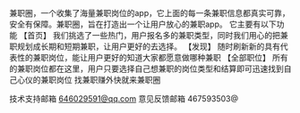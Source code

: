 兼职圈，一个收集了海量兼职岗位的app，它上面的每一条兼职信息都真实可靠，安全有保障。兼职圈，旨在打造出一个让用户放心的兼职app。
它主要有以下功能
【首页】
我们挑选了一些热门，用户报名多的兼职类型，同时我们用心的把兼职规划成长期和短期兼职，让用户更好的去选择。
【发现】
随时刷新新的具有代表性的兼职岗位，能让用户更好的知道大家都愿意做哪种兼职
【全部职位】
所有的兼职岗位都在这里，用户只要选择自己想兼职的岗位类型和结算即可迅速找到自己心仪的兼职岗位
找兼职赚外快就来兼职圈

技术支持邮箱 646029591@qq.com
意见反馈邮箱 467593503@
